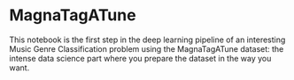 # MagnaTagATune
This notebook is the first step in the deep learning pipeline of an interesting Music Genre Classification problem using the MagnaTagATune dataset: the intense data science part where you prepare the dataset in the way you want.
